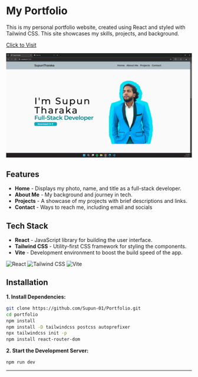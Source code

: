 # My Portfolio

This is my personal portfolio website, created using React and styled with Tailwind CSS. This site showcases my skills, projects, and background.

<a href="https://portfolio-alpha-tan-34.vercel.app/">Click to Visit</a>

<div a align="center">

![App Screenshot](https://raw.githubusercontent.com/Supun-01/Portfolio/master/Screenshots/01.png)

</div>

## Features

- **Home** - Displays my photo, name, and title as a full-stack developer.
- **About Me** - My background and journey in tech.
- **Projects** - A showcase of my projects with brief descriptions and links.
- **Contact** - Ways to reach me, including email and socials

## Tech Stack

- **React** - JavaScript library for building the user interface.
- **Tailwind CSS** - Utility-first CSS framework for styling the components.
- **Vite** - Development environment to boost the build speed of the app.

![React](https://img.shields.io/badge/React-61DAFB.svg?style=for-the-badge&logo=React&logoColor=black)
![Tailwind CSS](https://img.shields.io/badge/Tailwind_CSS-38B2AC?style=for-the-badge&logo=tailwind-css&logoColor=white)
![Vite](https://img.shields.io/badge/Vite-B73BFE?style=for-the-badge&logo=vite&logoColor=FFD62E)

## Installation

**1. Install Dependencies:**

```bash
git clone https://github.com/Supun-01/Portfolio.git
cd portfolio
npm install
npm install -D tailwindcss postcss autoprefixer
npx tailwindcss init -p
npm install react-router-dom
```

**2. Start the Development Server:**

```bash
npm run dev
```

---
